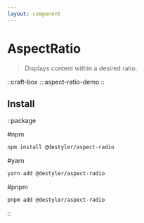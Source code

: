 ```yaml
---
layout: component
---
```


# AspectRatio

> Displays content within a desired ratio.

::craft-box
:::aspect-ratio-demo
::

## Install

::package

#npm
```bash
npm install @destyler/aspect-radio
```

#yarn
```bash
yarn add @destyler/aspect-radio
```

#pnpm
```bash
pnpm add @destyler/aspect-radio
```

::
